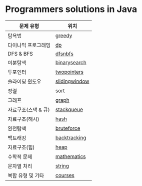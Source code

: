 # Programmers solutions in Java

문제 유형 | 위치| 
------- |-------------|
탐욕법 | [greedy](src%2Fmain%2Fjava%2Flearn%2Fchallenges%2Fgreedy)|
다이나믹 프로그래밍 | [dp](src%2Fmain%2Fjava%2Flearn%2Fchallenges%2Fdp)|
DFS & BFS | [dfsnbfs](src%2Fmain%2Fjava%2Flearn%2Fchallenges%2Fdfsnbfs)|
이분탐색 | [binarysearch](src%2Fmain%2Fjava%2Flearn%2Fchallenges%2Fbinarysearch)|
투포인터 | [twopointers](src%2Fmain%2Fjava%2Flearn%2Fchallenges%2Ftwopointers)|
슬라이딩 윈도우 | [slidingwindow](src%2Fmain%2Fjava%2Flearn%2Fchallenges%2Fslidingwindow)|
정렬 | [sort](src%2Fmain%2Fjava%2Flearn%2Fchallenges%2Fsort)|
그래프 | [graph](src%2Fmain%2Fjava%2Flearn%2Fchallenges%2Fgraph)|
자료구조(스택 & 큐) | [stackqueue](src%2Fmain%2Fjava%2Flearn%2Fchallenges%2Fstackqueue)|
자료구조(해시) |  [hash](src%2Fmain%2Fjava%2Flearn%2Fchallenges%2Fhash)|
완전탐색 | [bruteforce](src%2Fmain%2Fjava%2Flearn%2Fchallenges%2Fbruteforce)|
백트래킹 | [backtracking](src%2Fmain%2Fjava%2Flearn%2Fchallenges%2Fbacktracking)|
자료구조(힙) | [heap](src%2Fmain%2Fjava%2Flearn%2Fchallenges%2Fheap)|
수학적 문제 | [mathematics](src%2Fmain%2Fjava%2Flearn%2Fchallenges%2Fmathematics)|
문자열 처리 | [string](src%2Fmain%2Fjava%2Flearn%2Fchallenges%2Fstring)|
복합 유형 및 기타 | [courses](src%2Fmain%2Fjava%2Flearn%2Fchallenges%2Fcourses)|
